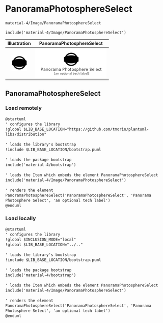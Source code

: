 # PanoramaPhotosphereSelect


```text
material-4/Image/PanoramaPhotosphereSelect
```

```text
include('material-4/Image/PanoramaPhotosphereSelect')
```



| Illustration | PanoramaPhotosphereSelect |
| :---: | :---: |
| ![illustration for Illustration](../../material-4/Image/PanoramaPhotosphereSelect.png) | ![illustration for PanoramaPhotosphereSelect](../../material-4/Image/PanoramaPhotosphereSelect.Local.png) |




## PanoramaPhotosphereSelect

### Load remotely
```plantuml
@startuml
' configures the library
!global $LIB_BASE_LOCATION="https://github.com/tmorin/plantuml-libs/distribution"

' loads the library's bootstrap
!include $LIB_BASE_LOCATION/bootstrap.puml

' loads the package bootstrap
include('material-4/bootstrap')

' loads the Item which embeds the element PanoramaPhotosphereSelect
include('material-4/Image/PanoramaPhotosphereSelect')

' renders the element
PanoramaPhotosphereSelect('PanoramaPhotosphereSelect', 'Panorama Photosphere Select', 'an optional tech label')
@enduml
```

### Load locally
```plantuml
@startuml
' configures the library
!global $INCLUSION_MODE="local"
!global $LIB_BASE_LOCATION="../.."

' loads the library's bootstrap
!include $LIB_BASE_LOCATION/bootstrap.puml

' loads the package bootstrap
include('material-4/bootstrap')

' loads the Item which embeds the element PanoramaPhotosphereSelect
include('material-4/Image/PanoramaPhotosphereSelect')

' renders the element
PanoramaPhotosphereSelect('PanoramaPhotosphereSelect', 'Panorama Photosphere Select', 'an optional tech label')
@enduml
```

